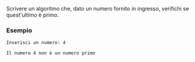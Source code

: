 Scrivere un algoritmo che, dato un numero fornito in ingresso, verifichi se quest'ultimo è primo.

### Esempio
```plaintext
Inserisci un numero: 4

Il numero 4 non è un numero primo
```